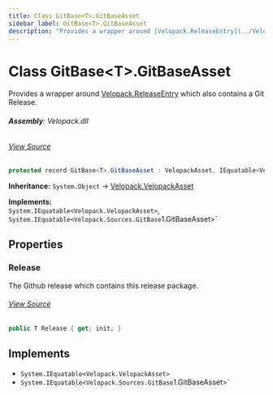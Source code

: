 ```yaml
---
title: Class GitBase<T>.GitBaseAsset
sidebar_label: GitBase<T>.GitBaseAsset
description: "Provides a wrapper around [Velopack.ReleaseEntry](../Velopack/ReleaseEntry) which also contains a Git Release."
---
```

# Class GitBase&lt;T&gt;.GitBaseAsset
Provides a wrapper around [Velopack.ReleaseEntry](../Velopack/ReleaseEntry) which also contains a Git Release.

###### **Assembly**: Velopack.dll
###### [View Source](https://github.com/velopack/velopack.git/blob/master/src/Velopack/Sources/GitBase.cs#L114)
```csharp title="Declaration"
protected record GitBase<T>.GitBaseAsset : VelopackAsset, IEquatable<VelopackAsset>, IEquatable<GitBase<T>.GitBaseAsset>
```
**Inheritance:** `System.Object` -> [Velopack.VelopackAsset](../Velopack/VelopackAsset)

**Implements:**  
`System.IEquatable<Velopack.VelopackAsset>`, `System.IEquatable<Velopack.Sources.GitBase`1.GitBaseAsset>`

## Properties
### Release
The Github release which contains this release package.
###### [View Source](https://github.com/velopack/velopack.git/blob/master/src/Velopack/Sources/GitBase.cs#L117)
```csharp title="Declaration"
public T Release { get; init; }
```

## Implements

* `System.IEquatable<Velopack.VelopackAsset>`
* `System.IEquatable<Velopack.Sources.GitBase`1.GitBaseAsset>`
